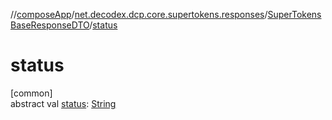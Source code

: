 //[composeApp](../../../index.md)/[net.decodex.dcp.core.supertokens.responses](../index.md)/[SuperTokensBaseResponseDTO](index.md)/[status](status.md)

# status

[common]\
abstract val [status](status.md): [String](https://kotlinlang.org/api/latest/jvm/stdlib/kotlin/-string/index.html)
